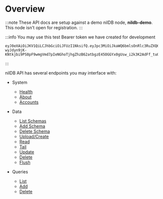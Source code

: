 # Overview

:::note
These API docs are setup against a demo nilDB node, **nildb-demo**. This node isn't open for registration.
:::

:::info
You may use this test Bearer token we have created for development

```
eyJ0eXAiOiJKV1QiLCJhbGciOiJFUzI1NksifQ.eyJpc3MiOiJkaWQ6bmlsOnRlc3RuZXQ6bmlsbGlvbjF4dnRuM2FhajQ4dGY3bm5zZW16MGQ2OGVwbjZlcHU0ZjRhNG5mYSIsImF1ZCI6ImRpZDpuaWw6dGVzdG5ldDpuaWxsaW9uMXd3c3Jqbmd4dnU5dGMzMzVsajlrM213d3JybDV3M3EyZDB1ZXR6In0.yOKg-wyJdyn9jK-KNtkjbi9PS0pF9wmgVmd7pIeNGhoTjhgZhzB62atbgzE45OGGYx0gUsw_i2k3K2AdFf_tuQ
```

:::

nilDB API has several endpoints you may interface with:

- System

  - [Health](./get-health-status.api.mdx)
  - [About](./get-node-details.api.mdx)
  - [Accounts](./retrieve-an-organizations-account-details.api.mdx)

- Data

  - [List Schemas](./list-the-organizations-schemas.api.mdx)
  - [Add Schema](./add-a-new-schema.api.mdx)
  - [Delete Schema](./delete-a-schema.api.mdx)
  - [Upload/Create](./upload-data-to-the-specified-schema-collection.api.mdx)
  - [Read](./retrieve-data-from-the-specified-schema-collection-that-matches-the-provided-filter.api.mdx)
  - [Tail](./retrieve-recently-added-documents-from-a-schema-collection.api.mdx)
  - [Update](./update-documents-within-a-schema-collection-that-match-the-given-filter.api.mdx)
  - [Delete](./delete-data-records-that-match-a-given-filter.api.mdx)
  - [Flush](./remove-all-documents-in-a-schema-collection.api.mdx)

- Queries
  - [List](./list-the-organizations-queries.api.mdx)
  - [Add](./add-a-new-query.api.mdx)
  - [Delete](./delete-a-query.api.mdx)
